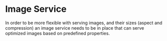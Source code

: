 # Image Service

In order to be more flexible with serving images, and their sizes (aspect and compression) an image service needs to be in place that can serve optimized images based on predefined properties.

